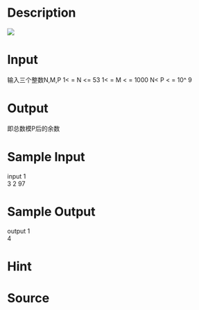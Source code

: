 
# Description

<div class="content"><img border="0" src="/source/bzoj/1815/img/aHR0cHM6Ly9seWRzeS5jb20vSnVkZ2VPbmxpbmUvaW1hZ2VzLzE4MTUuanBn.jpg"/> 
</div>

# Input

<div class="content">输入三个整数N,M,P
1&lt; = N &lt;= 53
1&lt; = M &lt; = 1000
N&lt; P   &lt; = 10^ 9

</div>

# Output

<div class="content">即总数模P后的余数
</div>

# Sample Input

<div class="content"><span class="sampledata">input 1<br/>
3 2 97<br/>
</span></div>

# Sample Output

<div class="content"><span class="sampledata">output 1<br/>
4<br/>
</span></div>

# Hint

<div class="content"><p></p></div>

# Source

<div class="content"><p><a href="problemset.php?search="></a></p></div>

